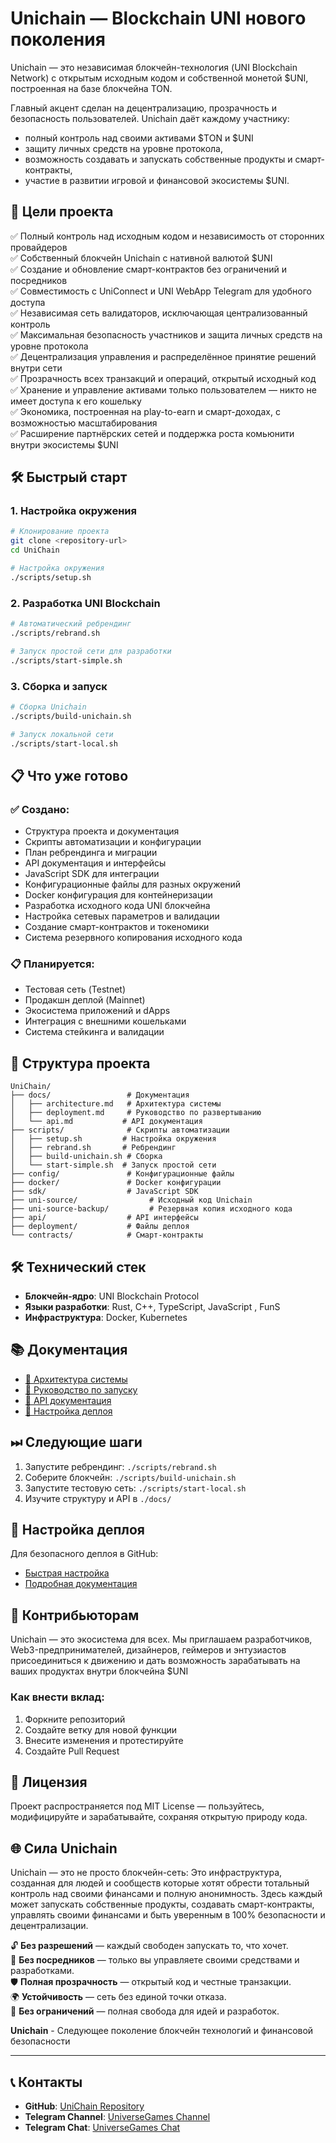 # Unichain — Blockchain UNI нового поколения

Unichain — это независимая блокчейн-технология (UNI Blockchain Network) с открытым исходным кодом и собственной монетой $UNI, построенная на базе блокчейна TON.

Главный акцент сделан на децентрализацию, прозрачность и безопасность пользователей.
Unichain даёт каждому участнику:
- полный контроль над своими активами $TON и $UNI
- защиту личных средств на уровне протокола,
- возможность создавать и запускать собственные продукты и смарт-контракты,
- участие в развитии игровой и финансовой экосистемы $UNI.

## 🎯 Цели проекта

✅ Полный контроль над исходным кодом и независимость от сторонних провайдеров  
✅ Собственный блокчейн Unichain с нативной валютой $UNI  
✅ Создание и обновление смарт-контрактов без ограничений и посредников  
✅ Совместимость с UniConnect и UNI WebApp Telegram для удобного доступа  
✅ Независимая сеть валидаторов, исключающая централизованный контроль  
✅ Максимальная безопасность участников и защита личных средств на уровне протокола  
✅ Децентрализация управления и распределённое принятие решений внутри сети  
✅ Прозрачность всех транзакций и операций, открытый исходный код  
✅ Хранение и управление активами только пользователем — никто не имеет доступа к его кошельку  
✅ Экономика, построенная на play-to-earn и смарт-доходах, с возможностью масштабирования  
✅ Расширение партнёрских сетей и поддержка роста комьюнити внутри экосистемы $UNI  

## 🛠 Быстрый старт

### 1. Настройка окружения

```bash
# Клонирование проекта
git clone <repository-url>
cd UniChain

# Настройка окружения
./scripts/setup.sh
```

### 2. Разработка UNI Blockchain

```bash
# Автоматический ребрендинг
./scripts/rebrand.sh

# Запуск простой сети для разработки
./scripts/start-simple.sh
```

### 3. Сборка и запуск

```bash
# Сборка Unichain
./scripts/build-unichain.sh

# Запуск локальной сети
./scripts/start-local.sh
```

## 📋 Что уже готово

### ✅ Создано:
- Структура проекта и документация
- Скрипты автоматизации и конфигурации
- План ребрендинга и миграции
- API документация и интерфейсы
- JavaScript SDK для интеграции
- Конфигурационные файлы для разных окружений
- Docker конфигурация для контейнеризации
- Разработка исходного кода UNI блокчейна
- Настройка сетевых параметров и валидации
- Создание смарт-контрактов и токеномики
- Система резервного копирования исходного кода

### 📋 Планируется:
- Тестовая сеть (Testnet)
- Продакшн деплой (Mainnet)
- Экосистема приложений и dApps
- Интеграция с внешними кошельками
- Система стейкинга и валидации

## 📁 Структура проекта

```
UniChain/
├── docs/                 # Документация
│   ├── architecture.md   # Архитектура системы
│   ├── deployment.md     # Руководство по развертыванию
│   └── api.md           # API документация
├── scripts/              # Скрипты автоматизации
│   ├── setup.sh         # Настройка окружения
│   ├── rebrand.sh       # Ребрендинг
│   ├── build-unichain.sh # Сборка
│   └── start-simple.sh  # Запуск простой сети
├── config/               # Конфигурационные файлы
├── docker/               # Docker конфигурации
├── sdk/                  # JavaScript SDK
├── uni-source/                # Исходный код Unichain
├── uni-source-backup/         # Резервная копия исходного кода
├── api/                  # API интерфейсы
├── deployment/           # Файлы деплоя
└── contracts/            # Смарт-контракты
```

## 🛠 Технический стек

* **Блокчейн-ядро**: UNI Blockchain Protocol
* **Языки разработки**: Rust, C++, TypeScript, JavaScript , FunS
* **Инфраструктура**: Docker, Kubernetes


## 📚 Документация

* [🧠 Архитектура системы](./docs/architecture.md)
* [🚀 Руководство по запуску](./docs/deployment.md)
* [🔌 API документация](./docs/api.md)
* [🔧 Настройка деплоя](./DEPLOY_SETUP.md)

## ⏭ Следующие шаги

1. Запустите ребрендинг: `./scripts/rebrand.sh`
2. Соберите блокчейн: `./scripts/build-unichain.sh`
3. Запустите тестовую сеть: `./scripts/start-local.sh`
4. Изучите структуру и API в `./docs/`

## 🔑 Настройка деплоя

Для безопасного деплоя в GitHub:
- [Быстрая настройка](./DEPLOY_SETUP.md)
- [Подробная документация](./docs/deploy-key-setup.md)

## 🤝 Контрибьюторам

Unichain — это экосистема для всех.
Мы приглашаем разработчиков, Web3-предпринимателей, дизайнеров, геймеров и энтузиастов присоединиться к движению и дать возможность зарабатывать на ваших продуктах внутри блокчейна $UNI

### Как внести вклад:
1. Форкните репозиторий
2. Создайте ветку для новой функции
3. Внесите изменения и протестируйте
4. Создайте Pull Request

## 📄 Лицензия

Проект распространяется под MIT License — пользуйтесь, модифицируйте и зарабатывайте, сохраняя открытую природу кода.

## 🌐 Сила Unichain

Unichain — это не просто блокчейн-сеть:
Это инфраструктура, созданная для людей и сообществ которые хотят обрести тотальный контроль над своими финансами и полную анонимность.
Здесь каждый может запускать собственные продукты,
создавать смарт-контракты, управлять своими финансами
и быть уверенным в 100% безопасности и децентрализации.

🔓 **Без разрешений** — каждый свободен запускать то, что хочет.  
💸 **Без посредников** — только вы управляете своими средствами и разработками.  
🛡 **Полная прозрачность** — открытый код и честные транзакции.  
🌍 **Устойчивость** — сеть без единой точки отказа.  
🚀 **Без ограничений** — полная свобода для идей и разработок.  

**Unichain** - Следующее поколение блокчейн технологий и финансовой безопасности

---

## 📞 Контакты

- **GitHub**: [UniChain Repository](https://github.com/UniversegamesIO)
- **Telegram Channel**: [UniverseGames Channel](https://t.me/UniverseGamesChannel) 
- **Telegram Chat**: [UniverseGames Chat](https://t.me/UniverseGamesChat)
